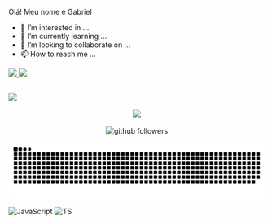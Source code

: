 Olá! Meu nome é Gabriel

- 👀 I’m interested in ...
- 🌱 I’m currently learning ...
- 💞️ I’m looking to collaborate on ...
- 📫 How to reach me ...

 <div>
  <a href="https://github.com/Onlydemon">
  <img height="180em" src="https://github-readme-stats.vercel.app/api?username=OnlyDemon&show_icons=true&theme=onedark&include_all_commits=true&count_private=true"/>
  <img height="180em" src="https://github-readme-stats.vercel.app/api/top-langs/?username=OnlyDemon&layout=compact&langs_count=7&theme=onedark"/>
</div>

##
  
  <div> 
 <a href="https://discord.gg/G9GPg5SA75" target="_blank"><img src="https://img.shields.io/badge/Discord-7289DA?style=for-the-badge&logo=discord&logoColor=white" target="_blank"></a> 
  
</div>
    <p align="center">
    <img src="https://discord.c99.nl/widget/theme-4/696206592495845427.png" />
</p>

<p align="center">
    <img src="https://img.shields.io/github/followers/OnlyDemon?label=Follow&style=social" alt="github followers" /><br>
</p>
 
 ![Snake animation](https://github.com/OnlyDemon/OnlyDemon/blob/output/github-contribution-grid-snake.svg)
  
![JavaScript](https://img.shields.io/badge/-JavaScript-000000?style=for-the-badge&logo=javascript)
![TS](https://img.shields.io/badge/-ts-000000?style=for-the-badge&logo=typescript&logoColor=00acd7)

